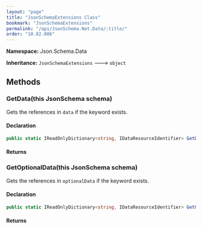 ```yaml
---
layout: "page"
title: "JsonSchemaExtensions Class"
bookmark: "JsonSchemaExtensions"
permalink: "/api/JsonSchema.Net.Data/:title/"
order: "10.02.006"
---
```

**Namespace:** Json.Schema.Data

**Inheritance:**
`JsonSchemaExtensions`
 🡒 
`object`



## Methods

### GetData(this JsonSchema schema)

Gets the references in `data` if the keyword exists.

#### Declaration

```c#
public static IReadOnlyDictionary<string, IDataResourceIdentifier> GetData(this JsonSchema schema)
```


#### Returns



### GetOptionalData(this JsonSchema schema)

Gets the references in `optionalData` if the keyword exists.

#### Declaration

```c#
public static IReadOnlyDictionary<string, IDataResourceIdentifier> GetOptionalData(this JsonSchema schema)
```


#### Returns




